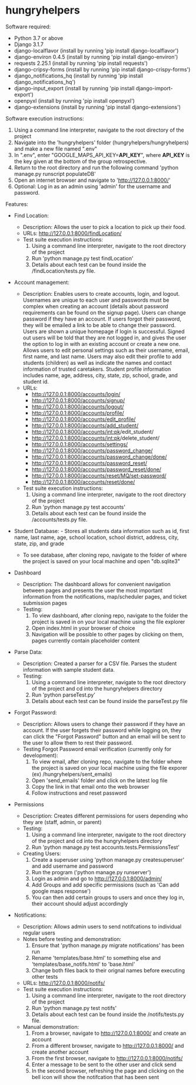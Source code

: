 # hungryhelpers

Software required:
- Python 3.7 or above
- Django 3.1.7
- django-localflavor (install by running 'pip install django-localflavor')
- django-environ 0.4.5 (install by running 'pip install django-environ')
- requests 2.25.1 (install by running 'pip install requests')
- django-cripsy-forms (install by running 'pip install django-crispy-forms')
- django_notifications_hq (install by running 'pip install django_notifications_hq')
- django-input_export (install by running 'pip install django-import-export')
- openpyxl (install by running 'pip install openpyxl')
- django-extensions (install by running 'pip install django-extensions')

Software execution instructions:
1. Using a command line interpreter, navigate to the root directory of the project
2. Navigate into the 'hungryhelpers' folder (hungryhelpers/hungryhelpers) and make a new file named ".env"
3. In ".env", enter "GOOGLE_MAPS_API_KEY=<b>API_KEY</b>", where <b>API_KEY</b> is the key given at the bottom of the group retrospective.
4. Return to the root directory and run the following command 'python manage.py runscript populateDB'
5. Open an internet browser and navigate to 'http://127.0.0.1:8000/'
6. Optional: Log in as an admin using 'admin' for the username and password.

Features:
- Find Location:
	- Description:
		Allows the user to pick a location to pick up their food.
	- URLs: 
		http://127.0.0.1:8000/findLocation/ 
	- Test suite execution instructions:
		1. Using a command line interpreter, navigate to the root directory of the project
		2. Run 'python manage.py test findLocation'
		3. Details about each test can be found inside the /findLocation/tests.py file.
- Account management:
	- Description: Enables users to create accounts, login, and logout. Usernames are unique to each user and passwords must be complex when creating an account (details about password requirements can be found on the signup page). Users can change password if they have an account. If users forgot their password, they will be emailed a link to be able to change their password. Users are shown a unique homepage if login is successful. Signed out users will be told that they are not logged in, and gives the user the option to log in with an existing account or create a new one. Allows users to edit personal settings such as their username, email, first name, and last name. Users may also edit their profile to add students (children) as well as indicate the names and contact information of trusted caretakers. Student profile information includes name, age, address, city, state, zip, school, grade, and student id. 
	- URLs: 
		- http://127.0.0.1:8000/accounts/login/
		- http://127.0.0.1:8000/accounts/signup/
		- http://127.0.0.1:8000/accounts/logout/ 
		- http://127.0.0.1:8000/accounts/profile/ 
		- http://127.0.0.1:8000/accounts/edit_profile/
		- http://127.0.0.1:8000/accounts/add_student/
		- http://127.0.0.1:8000/accounts/<int:pk>/edit_student/
		- http://127.0.0.1:8000/accounts/<int:pk>/delete_student/
		- http://127.0.0.1:8000/accounts/settings/ 
		- http://127.0.0.1:8000/accounts/password_change/
		- http://127.0.0.1:8000/accounts/password_change/done/
		- http://127.0.0.1:8000/accounts/password_reset/
		- http://127.0.0.1:8000/accounts/password_reset/done/
		- http://127.0.0.1:8000/accounts/reset/MQ/set-password/
		- http://127.0.0.1:8000/accounts/reset/done/
	- Test suite execution instructions:
		1. Using a command line interpreter, navigate to the root directory of the project
		2. Run 'python manage.py test accounts'
		3. Details about each test can be found inside the /accounts/tests.py file.
- Student Database:
	  - Stores all students data information such as id, first name, last name, age, school location, school district, address, city, state, zip, and grade 
  - To see database, after cloning repo, navigate to the folder of where the project is saved on your local machine and open "db.sqlite3"
- Dashboard
	- Description:
		The dashboard allows for convenient navigation between pages and presents the user the most important information from the notifications, map/scheduler pages, and ticket submission pages
	- Testing:
		1. To view dashboard, after cloning repo, navigate to the folder the project is saved in on your local machine using the file explorer
		2. Open index.html in your browser of choice
		3. Navigation will be possible to other pages by clicking on them, pages currently contain placeholder content
- Parse Data:
	- Description: Created a parser for a CSV file. Parses the student information with sample student data. 
	- Testing:
		1. Using a command line interpreter, navigate to the root directory of the project and cd into the hungryhelpers directory
		2. Run 'python parseTest.py'
		3. Details about each test can be found inside the parseTest.py file
- Forgot Password:
	- Description: Allows users to change their password if they have an account. If the user forgets their password while logging on, they can click the "Forgot Password" button and an email will be sent to the user to allow them to rest their password.
	- Testing Forgot Password email verification (currently only for development):
		1. To view email, after cloning repo, navigate to the folder where the project is saved on your local machine using the file exporer (ex) /hungryhelpers/sent_emails)
		2. Open 'send_emails' folder and click on the latest log file
		3. Copy the link in that email onto the web browser
		4. Follow instructions and reset password
- Permissions
	- Description:
		Creates different permissions for users depending who they are (staff, admin, or parent)
	- Testing:
		1. Using a command line interpreter, navigate to the root directory of the project and cd into the hungryhelpers directory
		2. Run 'python manage.py test accounts.tests.PermissionsTest'
	- Creating Users:
		1. Create a superuser using 'python manage.py createsuperuser' and add username and password
		2. Run the program ('python manage.py runserver')
		3. Login as admin and go to http://127.0.0.1:8000/admin/ 
		4. Add Groups and add specific permissions (such as 'Can add google maps response')
		5. You can then add certain groups to users and once they log in, their account should adjust accordingly

- Notifications:
	- Description:
		Allows admin users to send notifcations to individual regular users
	- Notes before testing and demonstration: 
		1. Ensure that 'python manage.py migrate notifications' has been run
		2. Rename 'templates/base.html' to something else and 'templates/base_notifs.html' to 'base.html'
		3. Change both files back to their orignal names before executing other tests
	- URLs: 
		http://127.0.0.1:8000/notifs/ 
	- Test suite execution instructions:
		1. Using a command line interpreter, navigate to the root directory of the project
		2. Run 'python manage.py test notifs'
		3. Details about each test can be found inside the /notifs/tests.py file.
	- Manual demonstration:
		1. From a browser, navigate to http://127.0.0.1:8000/ and create an account
		2. From a different browser, navigate to http://127.0.0.1:8000/ and create another account
		3. From the first browser, navigate to http://127.0.0.1:8000/notifs/ 
		4. Enter a message to be sent to the other user and click send
		5. In the second browser, refreshing the page and clicking on the bell icon will show the notifcation that has been sent


